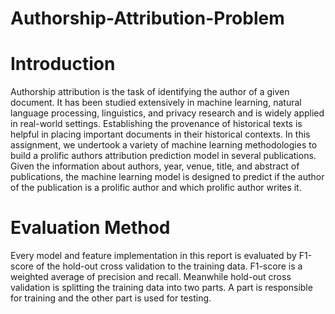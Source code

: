 # Authorship-Attribution-Problem

# Introduction
Authorship attribution is the task of identifying the author of a given document. It has been studied extensively
in machine learning, natural language processing, linguistics, and privacy research and is widely applied in real-world
settings. Establishing the provenance of historical texts is helpful in placing important documents in their historical
contexts. In this assignment, we undertook a variety of machine learning methodologies to build a prolific authors
attribution prediction model in several publications. Given the information about authors, year, venue, title, and
abstract of publications, the machine learning model is designed to predict if the author of the publication is a prolific
author and which prolific author writes it.

# Evaluation Method
Every model and feature implementation in this report is evaluated by F1-score of the hold-out cross validation
to the training data. F1-score is a weighted average of precision and recall. Meanwhile hold-out cross validation is
splitting the training data into two parts. A part is responsible for training and the other part is used for testing.
